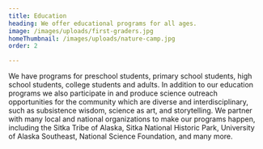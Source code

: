 ```yaml
---
title: Education
heading: We offer educational programs for all ages.
image: /images/uploads/first-graders.jpg
homeThumbnail: /images/uploads/nature-camp.jpg
order: 2

---
```


We have programs for preschool students, primary school students, high school students, college students and adults. In addition to our education programs we also participate in and produce science outreach opportunities for the community which are diverse and interdisciplinary, such as subsistence wisdom, science as art, and storytelling. We partner with many local and national organizations to make our programs happen, including the Sitka Tribe of Alaska, Sitka National Historic Park, University of Alaska Southeast, National Science Foundation, and many more.
